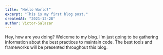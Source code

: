 ```yaml
---
title: "Hello World!"
excerpt: "This is my first blog post."
createdAt: "2021-12-28"
author: Victor-Salazar
---
```

Hey, how are you doing? Welcome to my blog.
I'm just going to be gathering information about the best practices to maintain code.
The best tools and frameworks will be presented throughout this blog.

